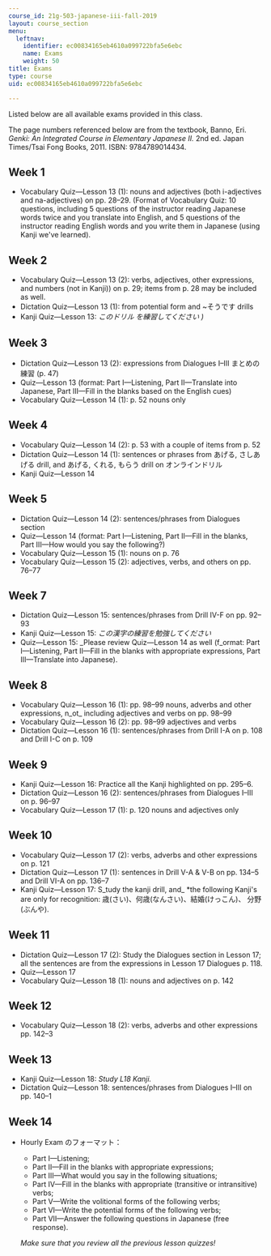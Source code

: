 ```yaml
---
course_id: 21g-503-japanese-iii-fall-2019
layout: course_section
menu:
  leftnav:
    identifier: ec00834165eb4610a099722bfa5e6ebc
    name: Exams
    weight: 50
title: Exams
type: course
uid: ec00834165eb4610a099722bfa5e6ebc

---
```


Listed below are all available exams provided in this class.

The page numbers referenced below are from the textbook, Banno, Eri. _Genki: An Integrated Course in Elementary Japanese II._ 2nd ed. Japan Times/Tsai Fong Books, 2011. ISBN: 9784789014434.

Week 1
------

*   Vocabulary Quiz—Lesson 13 (1): nouns and adjectives (both i-adjectives and na-adjectives) on pp. 28–29. (Format of Vocabulary Quiz: 10 questions, including 5 questions of the instructor reading Japanese words twice and you translate into English, and 5 questions of the instructor reading English words and you write them in Japanese (using Kanji we've learned).

Week 2
------

*   Vocabulary Quiz—Lesson 13 (2): verbs, adjectives, other expressions, and numbers (not in Kanji)) on p. 29; items from p. 28 may be included as well.
*   Dictation Quiz—Lesson 13 (1): from potential form and ~そうです drills
*   Kanji Quiz—Lesson 13: _このドリル を練習してください )_

Week 3
------

*   Dictation Quiz—Lesson 13 (2): expressions from Dialogues I–III まとめの 練習 (p. 47)
*   Quiz—Lesson 13 (format: Part I—Listening, Part II—Translate into Japanese, Part III—Fill in the blanks based on the English cues)
*   Vocabulary Quiz—Lesson 14 (1): p. 52 nouns only

Week 4
------

*   Vocabulary Quiz—Lesson 14 (2): p. 53 with a couple of items from p. 52
*   Dictation Quiz—Lesson 14 (1): sentences or phrases from あげる, さしあげる drill, and あげる, くれる, もらう drill on オンラインドリル
*   Kanji Quiz—Lesson 14

Week 5
------

*   Dictation Quiz—Lesson 14 (2): sentences/phrases from Dialogues section
*   Quiz—Lesson 14 (format: Part I—Listening, Part II—Fill in the blanks, Part III—How would you say the following?)
*   Vocabulary Quiz—Lesson 15 (1): nouns on p. 76
*   Vocabulary Quiz—Lesson 15 (2): adjectives, verbs, and others on pp. 76–77

Week 7
------

*   Dictation Quiz—Lesson 15: sentences/phrases from Drill IV-F on pp. 92–93
*   Kanji Quiz—Lesson 15: _この漢字の練習を勉強してください_
*   Quiz—Lesson 15: _Please review Quiz—Lesson 14 as well (f_ormat: Part I—Listening, Part II—Fill in the blanks with appropriate expressions, Part III—Translate into Japanese).

Week 8
------

*   Vocabulary Quiz—Lesson 16 (1): pp. 98–99 nouns, adverbs and other expressions, n_ot_ including adjectives and verbs on pp. 98–99
*   Vocabulary Quiz—Lesson 16 (2): pp. 98–99 adjectives and verbs
*   Dictation Quiz—Lesson 16 (1): sentences/phrases from Drill I-A on p. 108 and Drill I-C on p. 109

Week 9
------

*   Kanji Quiz—Lesson 16: Practice all the Kanji highlighted on pp. 295–6.
*   Dictation Quiz—Lesson 16 (2): sentences/phrases from Dialogues I–III on p. 96–97
*   Vocabulary Quiz—Lesson 17 (1): p. 120 nouns and adjectives only

Week 10
-------

*   Vocabulary Quiz—Lesson 17 (2): verbs, adverbs and other expressions on p. 121
*   Dictation Quiz—Lesson 17 (1): sentences in Drill V-A & V-B on pp. 134–5 and Drill VI-A on pp. 136–7
*   Kanji Quiz—Lesson 17: S_tudy the kanji drill, and_ \*the following Kanji's are only for recognition: 歳(さい)、何歳(なんさい)、結婚(けっこん)、 分野(ぶんや).

Week 11
-------

*   Dictation Quiz—Lesson 17 (2): Study the Dialogues section in Lesson 17; all the sentences are from the expressions in Lesson 17 Dialogues p. 118.
*   Quiz—Lesson 17
*   Vocabulary Quiz—Lesson 18 (1): nouns and adjectives on p. 142

Week 12
-------

*   Vocabulary Quiz—Lesson 18 (2): verbs, adverbs and other expressions pp. 142–3

Week 13
-------

*   Kanji Quiz—Lesson 18: _Study L18 Kanji._
*   Dictation Quiz—Lesson 18: sentences/phrases from Dialogues I–III on pp. 140–1

Week 14
-------

*   Hourly Exam のフォーマット：
    
    *   Part I—Listening;
    *   Part II—Fill in the blanks with appropriate expressions;
    *   Part III—What would you say in the following situations;
    *   Part IV—Fill in the blanks with appropriate (transitive or intransitive) verbs;
    *   Part V—Write the volitional forms of the following verbs;
    *   Part VI—Write the potential forms of the following verbs;
    *   Part VII—Answer the following questions in Japanese (free response).
    
    _Make sure that you review all the previous lesson quizzes!_